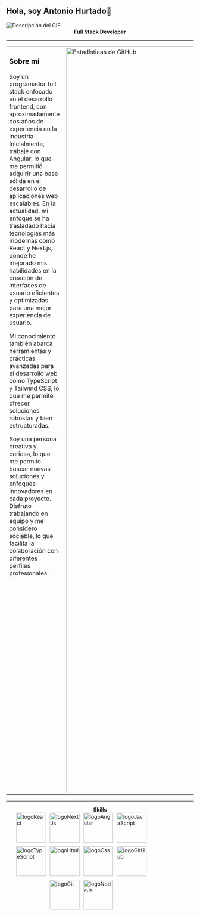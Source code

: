 
##             Hola, soy Antonio Hurtado👋

<img src="https://media0.giphy.com/media/v1.Y2lkPTc5MGI3NjExa200cWcxczIxZXd5ZXFnMTE3d3VwNHNlem52ZmVkdWkzNmRjYWNvNCZlcD12MV9pbnRlcm5hbF9naWZfYnlfaWQmY3Q9Zw/Xgg0PkTao7Yy8HOElW/giphy.gif" alt="Descripción del GIF">


<div align="center">
    <strong>Full Stack Developer</strong>
</div>

---

<div> 
  <table style="width: 100%; border-collapse: collapse;">
    <tr>
      <td style="width: 10%; vertical-align: top; padding-right: 10px;">
        <h3>Sobre mí</h3>
        <p>
          Soy un programador full stack enfocado en el desarrollo frontend, con aproximadamente dos años de experiencia en la industria.
          Inicialmente, trabajé con Angular, lo que me permitió adquirir una base sólida en el desarrollo de aplicaciones web escalables.
          En la actualidad, mi enfoque se ha trasladado hacia tecnologías más modernas como React y Next.js, donde he mejorado mis habilidades
          en la creación de interfaces de usuario eficientes y optimizadas para una mejor experiencia de usuario.
        </p>
        <p>
          Mi conocimiento también abarca herramientas y prácticas avanzadas para el desarrollo web como TypeScript y Tailwind CSS, lo que me permite
          ofrecer soluciones robustas y bien estructuradas.
        </p>
        <p>
          Soy una persona creativa y curiosa, lo que me permite buscar nuevas soluciones y enfoques innovadores en cada proyecto. Disfruto trabajando
          en equipo y me considero sociable, lo que facilita la colaboración con diferentes perfiles profesionales.
        </p>
      </td>  
      <td style="width: 50%; display:flex; vertical-align: top;">
        <img src="https://github-readme-stats.vercel.app/api?username=eiriselias&show_icons=true&theme=radical" alt="Estadísticas de GitHub" style="width: 2000px;"/>
        <img src="https://github-readme-stats.vercel.app/api/top-langs/?username=eiriselias&layout=compact&theme=radical" alt="Top Lenguajes" style="width: 2000px;"/>
      </td>
    </tr>
</table>
</div>

---

<div align="center">
    <strong>Skills</strong>
</div>
<div style="display: flex; justify-content: center; align-items: center; gap: 10px; flex-wrap: wrap; width: 80%;">
  
  <img src="https://cdn.iconscout.com/icon/free/png-256/free-react-logo-icon-download-in-svg-png-gif-file-formats--wordmark-programming-langugae-freebies-pack-logos-icons-1175110.png?f=webp&w=256" alt="logoReact" width="80"/>
  <img src="https://images.ctfassets.net/23aumh6u8s0i/c04wENP3FnbevwdWzrePs/1e2739fa6d0aa5192cf89599e009da4e/nextjs" alt="logoNextJs" width="80"/>
  <img src="https://i.imgur.com/nF4ATmr.png" alt="logoAngular" width="80"/>
  <img src="https://i.imgur.com/Yfryayt.png" alt="logoJavaScript" width="80"/>
  <img src="https://i.imgur.com/2hLh0R0.png" alt="logoTypeScript" width="80"/>
  <img src="https://i.imgur.com/c6lTS8w.png" alt="logoHtml" width="80"/>
  <img src="https://i.imgur.com/kkeeC0y.png" alt="logoCss" width="80"/>
  <img src="https://i.imgur.com/Zcb9ELE.png" alt="logoGitHub" width="80"/>
  <img src="https://i.imgur.com/9BIdnPs.png" alt="logoGit" width="80"/>
  <img src="https://i.imgur.com/P7fXRYM.png" alt="logoNodeJs" width="80"/>
  
</div>
